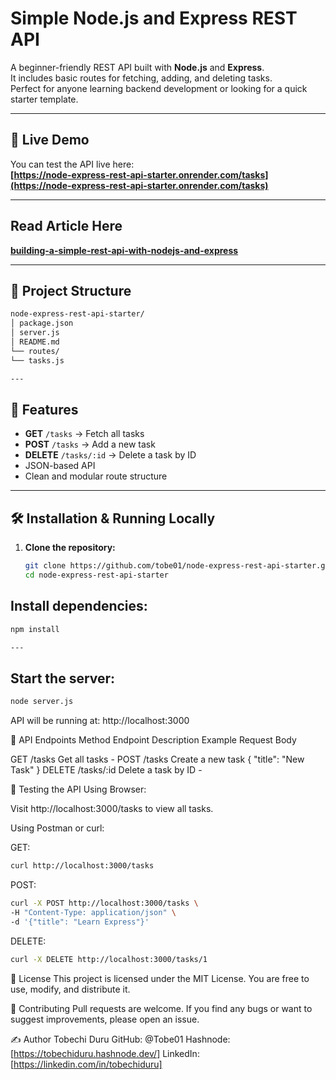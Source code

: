 # Simple Node.js and Express REST API

A beginner-friendly REST API built with **Node.js** and **Express**.  
It includes basic routes for fetching, adding, and deleting tasks.  
Perfect for anyone learning backend development or looking for a quick starter template.

---

## 🚀 Live Demo
You can test the API live here:  
**[https://node-express-rest-api-starter.onrender.com/tasks](https://node-express-rest-api-starter.onrender.com/tasks)**  

---

## Read Article Here  
**[building-a-simple-rest-api-with-nodejs-and-express](https://tobechiduru.hashnode.dev/building-a-simple-rest-api-with-nodejs-and-express)**  

---

## 📂 Project Structure
```bash
node-express-rest-api-starter/
│ package.json
│ server.js
│ README.md
└── routes/
└── tasks.js

---
```

## 📌 Features
- **GET** `/tasks` → Fetch all tasks
- **POST** `/tasks` → Add a new task
- **DELETE** `/tasks/:id` → Delete a task by ID
- JSON-based API
- Clean and modular route structure

---

## 🛠 Installation & Running Locally

1. **Clone the repository:**
   ```bash
   git clone https://github.com/tobe01/node-express-rest-api-starter.git
   cd node-express-rest-api-starter

   
## Install dependencies:
```bash
npm install

---
```
## Start the server:
```bash
node server.js

```
API will be running at: http://localhost:3000

📡 API Endpoints
Method	   Endpoint	         Description	             Example Request Body

GET	      /tasks	         Get all tasks	                 -
POST	      /tasks	         Create a new task 	    { "title": "New Task" }
DELETE	   /tasks/:id	      Delete a task by ID	           -



🧪 Testing the API
Using Browser:

Visit http://localhost:3000/tasks to view all tasks.

Using Postman or curl:

GET:
```bash
curl http://localhost:3000/tasks

```
POST:
```bash
curl -X POST http://localhost:3000/tasks \
-H "Content-Type: application/json" \
-d '{"title": "Learn Express"}'

```
DELETE:
```bash
curl -X DELETE http://localhost:3000/tasks/1

```

📄 License
This project is licensed under the MIT License.
You are free to use, modify, and distribute it.

🙌 Contributing
Pull requests are welcome.
If you find any bugs or want to suggest improvements, please open an issue.

✍ Author
Tobechi Duru
GitHub: @Tobe01
Hashnode: [https://tobechiduru.hashnode.dev/]
LinkedIn: [https://linkedin.com/in/tobechiduru]
